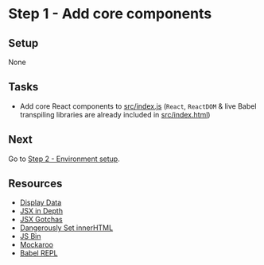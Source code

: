 # Step 1 - Add core components

## Setup

None

## Tasks

- Add core React components to [src/index.js](src/index.js) (`React`, `ReactDOM` & live Babel transpiling libraries are already included in [src/index.html](src/index.html))

## Next

Go to [Step 2 - Environment setup](https://github.com/benmvp/react-workshop/tree/master/02-env-setup).

## Resources

- [Display Data](https://facebook.github.io/react/docs/displaying-data.html)
- [JSX in Depth](https://facebook.github.io/react/docs/jsx-in-depth.html)
- [JSX Gotchas](https://facebook.github.io/react/docs/jsx-gotchas.html)
- [Dangerously Set innerHTML](https://facebook.github.io/react/tips/dangerously-set-inner-html.html)
- [JS Bin](http://jsbin.com/)
- [Mockaroo](https://www.mockaroo.com/)
- [Babel REPL](http://babeljs.io/repl/)
